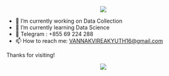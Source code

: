<p align="center">
  <a href="https://github.com/DenverCoder1/readme-typing-svg"><img src="https://readme-typing-svg.herokuapp.com?lines=Hi,+I'm+VireakYuth👋.;I+like+coding.;WELCOME.;&center=true&width=500&height=50"></a>
</p>

- 🔭 I’m currently working on Data Collection
- 🌱 I’m currently learning Data Science
- 💬 Telegram : +855 69 224 288
- 📫 How to reach me: VANNAKVIREAKYUTH16@gmail.com

Thanks for visiting!

<p align="center">
  <a href="https://github.com/DenverCoder1/readme-typing-svg"><img src="https://readme-typing-svg.herokuapp.com?lines=Hi,+I'm+VireakYuth👋.;I+like+coding.;WELCOME.;&center=true&width=500&height=50"></a>
</p>


<!--
**VannakVireakYuth/VannakVireakYuth** is a ✨ _special_ ✨ repository because its `README.md` (this file) appears on your GitHub profile.

Here are some ideas to get you started:

- 🔭 I’m currently working on ...
- 🌱 I’m currently learning ...
- 👯 I’m looking to collaborate on ...
- 🤔 I’m looking for help with ...
- 💬 Ask me about ...
- 📫 How to reach me: ...
- 😄 Pronouns: ...
- ⚡ Fun fact: ...
-->
